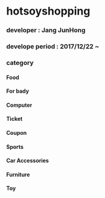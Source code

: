 # hotsoyshopping

### developer : Jang JunHong

### develope period : 2017/12/22 ~

### category

#### Food
#### For bady
#### Computer
#### Ticket
#### Coupon
#### Sports
#### Car Accessories
#### Furniture
#### Toy
